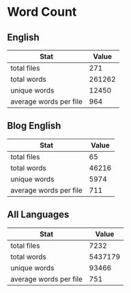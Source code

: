 # Word Count

## English

Stat | Value
---- | -----
total files | 271
total words | 261262
unique words | 12450
average words per file | 964

## Blog English

Stat | Value
---- | -----
total files | 65
total words | 46216
unique words | 5974
average words per file | 711

## All Languages

Stat | Value
---- | -----
total files | 7232
total words | 5437179
unique words | 93466
average words per file | 751
